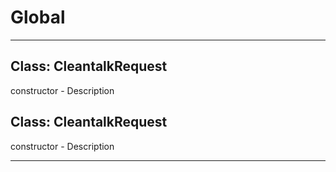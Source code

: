 # Global





* * *

## Class: CleantalkRequest
constructor - Description


## Class: CleantalkRequest
constructor - Description



* * *










